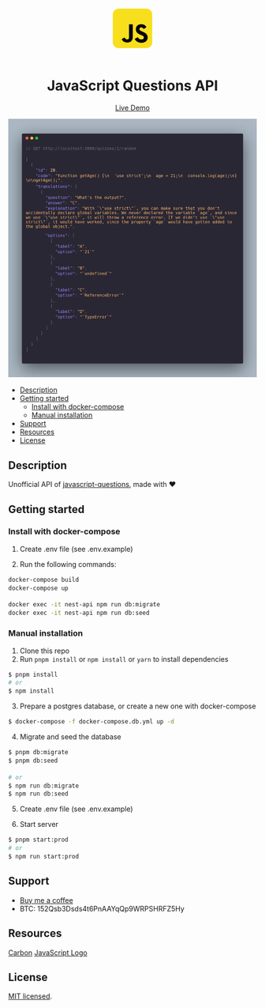 <br />
<div align="center">
  <div align="center">
    <img src="docs/images/javascript.svg" height="80">
  </div>

  <br />
  <h1 align="center">JavaScript Questions API</h1>

  <p align="center">
    <a href="https://javascript-questions-api.herokuapp.com/docs/">Live Demo</a>
  </p>

  <img src="docs/images/preview.png">
</div>

- [Description](#description)
- [Getting started](#getting-started)
  - [Install with docker-compose](#install-with-docker-compose)
  - [Manual installation](#manual-installation)
- [Support](#support)
- [Resources](#resources)
- [License](#license)

## Description

Unofficial API of [javascript-questions](https://github.com/lydiahallie/javascript-questions), made with ❤️

## Getting started

### Install with docker-compose

1. Create .env file (see .env.example)

2. Run the following commands:

```bash
docker-compose build
docker-compose up

docker exec -it nest-api npm run db:migrate
docker exec -it nest-api npm run db:seed
```

### Manual installation

1. Clone this repo
2. Run `pnpm install` or `npm install` or `yarn` to install dependencies

```bash
$ pnpm install
# or
$ npm install
```

3. Prepare a postgres database, or create a new one with docker-compose

```bash
$ docker-compose -f docker-compose.db.yml up -d
```

4. Migrate and seed the database

```bash
$ pnpm db:migrate
$ pnpm db:seed

# or
$ npm run db:migrate
$ npm run db:seed
```

5. Create .env file (see .env.example)

6. Start server

```bash
$ pnpm start:prod
# or
$ npm run start:prod
```

## Support

- [Buy me a coffee](buymeacoffee.com/hnbnh)
- BTC: 152Qsb3Dsds4t6PnAAYqQp9WRPSHRFZ5Hy

## Resources

[Carbon](https://github.com/carbon-app/carbon)
[JavaScript Logo](https://iconscout.com/icon/javascript-2752148)

## License

[MIT licensed](LICENSE).
